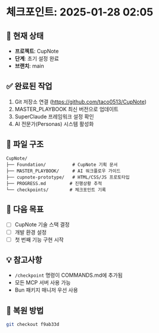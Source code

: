 # 체크포인트: 2025-01-28 02:05

## 📍 현재 상태
- **프로젝트**: CupNote
- **단계**: 초기 설정 완료
- **브랜치**: main

## ✅ 완료된 작업
1. Git 저장소 연결 (https://github.com/taco0513/CupNote)
2. MASTER_PLAYBOOK 최신 버전으로 업데이트
3. SuperClaude 프레임워크 설정 확인
4. AI 전문가(Personas) 시스템 활성화

## 📂 파일 구조
```
CupNote/
├── Foundation/          # CupNote 기획 문서
├── MASTER_PLAYBOOK/     # AI 워크플로우 가이드
├── cupnote-prototype/   # HTML/CSS/JS 프로토타입
├── PROGRESS.md         # 진행상황 추적
└── checkpoints/        # 체크포인트 기록
```

## 🎯 다음 목표
- [ ] CupNote 기술 스택 결정
- [ ] 개발 환경 설정
- [ ] 첫 번째 기능 구현 시작

## 💡 참고사항
- `/checkpoint` 명령이 COMMANDS.md에 추가됨
- 모든 MCP 서버 사용 가능
- Bun 패키지 매니저 우선 사용

## 🔄 복원 방법
```bash
git checkout f9ab33d
```